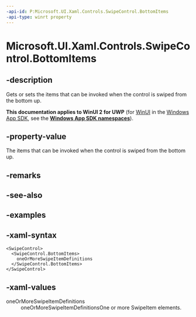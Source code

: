 ```yaml
---
-api-id: P:Microsoft.UI.Xaml.Controls.SwipeControl.BottomItems
-api-type: winrt property
---
```

<!-- Property syntax.
public SwipeItems BottomItems { get;  set; }
-->

# Microsoft.UI.Xaml.Controls.SwipeControl.BottomItems


## -description

Gets or sets the items that can be invoked when the control is swiped from the bottom up.


**This documentation applies to WinUI 2 for UWP** (for [WinUI](/windows/apps/winui/winui3/) in the [Windows App SDK](/windows/apps/windows-app-sdk/), see the **[Windows App SDK namespaces](/windows/windows-app-sdk/api/winrt/)**).

## -property-value

The items that can be invoked when the control is swiped from the bottom up.


## -remarks


## -see-also


## -examples


## -xaml-syntax

```xaml
<SwipeControl>
  <SwipeControl.BottomItems>
    oneOrMoreSwipeItemDefinitions
  </SwipeControl.BottomItems>
</SwipeControl>
```


## -xaml-values

<dl><dt>oneOrMoreSwipeItemDefinitions</dt><dd>oneOrMoreSwipeItemDefinitionsOne or more SwipeItem elements.</dd>
</dl>


